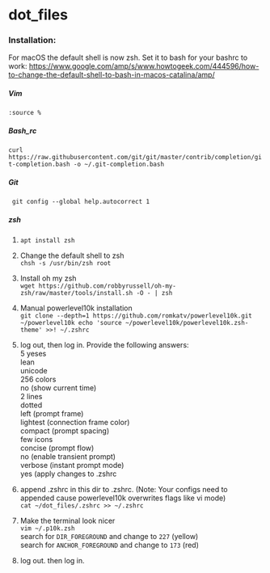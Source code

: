 # dot_files

### Installation:

For macOS the default shell is now zsh. Set it to bash for your bashrc to work: https://www.google.com/amp/s/www.howtogeek.com/444596/how-to-change-the-default-shell-to-bash-in-macos-catalina/amp/

##### Vim
```:source %```

##### Bash_rc
```curl https://raw.githubusercontent.com/git/git/master/contrib/completion/git-completion.bash -o ~/.git-completion.bash```

##### Git
` git config --global help.autocorrect 1`

##### zsh
1. `apt install zsh`
2. Change the default shell to zsh<br>
`chsh -s /usr/bin/zsh root`
3. Install oh my zsh<br>
`wget https://github.com/robbyrussell/oh-my-zsh/raw/master/tools/install.sh -O - | zsh`
4. Manual powerlevel10k installation<br>
`git clone --depth=1 https://github.com/romkatv/powerlevel10k.git ~/powerlevel10k
echo 'source ~/powerlevel10k/powerlevel10k.zsh-theme' >>! ~/.zshrc`
5. log out, then log in. Provide the following answers:<br>
5 yeses<br>
lean<br>
unicode<br>
256 colors<br>
no (show current time)<br>
2 lines<br>
dotted<br>
left (prompt frame)<br>
lightest (connection frame color)<br>
compact (prompt spacing)<br>
few icons<br>
concise (prompt flow)<br>
no (enable transient prompt)<br>
verbose (instant prompt mode)<br>
yes (apply changes to .zshrc<br>
6. append .zshrc in this dir to .zshrc. (Note: Your configs need to appended cause powerlevel10k overwrites flags like vi mode)<br>
`cat ~/dot_files/.zshrc >> ~/.zshrc`
7. Make the terminal look nicer<br>
`vim ~/.p10k.zsh`<br>
search for `DIR_FOREGROUND` and change to `227` (yellow)<br>
search for `ANCHOR_FOREGROUND` and change to `173` (red)<br>

8. log out. then log in.
